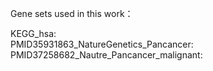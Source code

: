 Gene sets used in this work：

KEGG_hsa:  
PMID35931863_NatureGenetics_Pancancer:  
PMID37258682_Nautre_Pancancer_malignant:  
